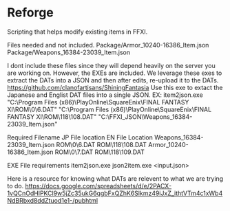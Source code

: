 # Reforge
Scripting that helps modify existing items in FFXI. 

Files needed and not included. 
Package/Armor_10240-16386_Item.json
Package/Weapons_16384-23039_Item.json

I dont include these files since they will depend heavily on the server you are working on. However, the EXEs are included.
We leverage these exes to extract the DATs into a JSON and then after edits, re-upload it to the DATs.
https://github.com/clanofartisans/ShiningFantasia
Use this exe to extact the Japanese and Englist DAT files into a single JSON.
EX:
item2json.exe "C:\Program Files (x86)\PlayOnline\SquareEnix\FINAL FANTASY XI\ROM\0\6.DAT" "C:\Program Files (x86)\PlayOnline\SquareEnix\FINAL FANTASY XI\ROM\118\108.DAT" "C:\FFXI_JSON\Weapons_16384-23039_Item.json"

Required Filename               JP File location  EN File Location
Weapons_16384-23039_Item.json   ROM\0\6.DAT       ROM\118\108.DAT
Armor_10240-16386_Item.json     ROM\0\7.DAT       ROM\118\109.DAT

EXE File requirements
item2json.exe <japanese item dat> <english item dat> <output json>
json2item.exe <input.json> <japanese item dat> <english item dat>

Here is a resource for knowing what DATs are relevent to what we are trying to do. 
https://docs.google.com/spreadsheets/d/e/2PACX-1vQCnOdHlPKCl9w5jZc35ukG6qgbFxQZhK6Slkmz49iJxZ_ithtVTm4c1xWb4NdBRbxd8ddZtuod1e1-/pubhtml

